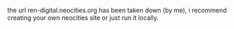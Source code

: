 the url ren-digital.neocities.org has been taken down (by me), i recommend creating your own neocities site or just run it locally.
